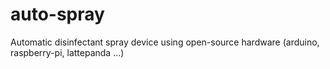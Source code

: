 # auto-spray
Automatic disinfectant spray device using open-source hardware (arduino, raspberry-pi, lattepanda ...)
